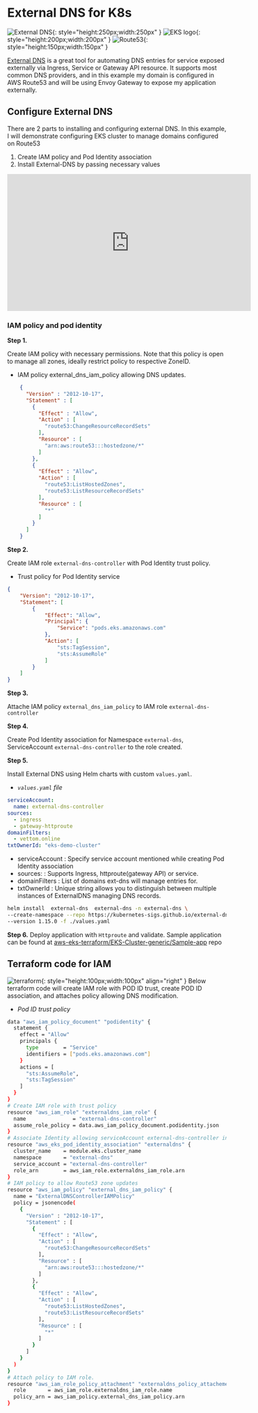 # External DNS for K8s
![External DNS](https://vettom-images.s3.eu-west-1.amazonaws.com/kubernetes/external-dns.png){: style="height:250px;width:250px" }
![EKS logo ](https://vettom-images.s3.eu-west-1.amazonaws.com/aws/amazon_eks.png){: style="height:200px;width:200px"  }
![Route53](https://vettom-images.s3.eu-west-1.amazonaws.com/aws/route53.jpg){: style="height:150px;width:150px"  }


[External DNS](https://kubernetes-sigs.github.io/external-dns/latest/) is a great tool for automating DNS entries for service exposed externally via Ingress, Service or Gateway API resource.  It supports most common DNS providers, and in this example my domain is configured in AWS Route53 and will be using Envoy Gateway to expose my application externally. 

## Configure External DNS
There are 2 parts to installing and configuring external DNS. In this example, I will demonstrate configuring EKS cluster to manage domains configured on Route53


1. Create IAM policy and Pod Identity association
2. Install External-DNS by passing necessary values

<iframe width="560" height="315" src="https://www.youtube.com/embed/vqHzLShLXhs?si=CALijjq1RbGxyu0F" title="YouTube video player" frameborder="0" allow="accelerometer; autoplay; clipboard-write; encrypted-media; gyroscope; picture-in-picture; web-share" referrerpolicy="strict-origin-when-cross-origin" allowfullscreen></iframe>

### IAM policy and pod identity

**Step 1.** 

Create IAM policy with necessary permissions. Note that this policy is open to manage all zones, ideally restrict policy to respective ZoneID.

* IAM policy external_dns_iam_policy allowing DNS updates.
```json
    {
      "Version" : "2012-10-17",
      "Statement" : [
        {
          "Effect" : "Allow",
          "Action" : [
            "route53:ChangeResourceRecordSets"
          ],
          "Resource" : [
            "arn:aws:route53:::hostedzone/*"
          ]
        },
        {
          "Effect" : "Allow",
          "Action" : [
            "route53:ListHostedZones",
            "route53:ListResourceRecordSets"
          ],
          "Resource" : [
            "*"
          ]
        }
      ]
    }
```
**Step 2.** 

Create IAM role `external-dns-controller` with Pod Identity trust policy. 

* Trust policy for Pod Identity service

```json
{
    "Version": "2012-10-17",
    "Statement": [
        {
            "Effect": "Allow",
            "Principal": {
                "Service": "pods.eks.amazonaws.com"
            },
            "Action": [
                "sts:TagSession",
                "sts:AssumeRole"
            ]
        }
    ]
}
```
**Step 3.** 

Attache IAM policy `external_dns_iam_policy` to IAM role `external-dns-controller`

**Step 4.** 

Create Pod Identity association for Namespace `external-dns`, ServiceAccount `external-dns-controller`  to the role created.

**Step 5.** 

Install External DNS using Helm charts with custom `values.yaml`.

* *`values.yaml` file*
```yaml
serviceAccount:
  name: external-dns-controller
sources:
  - ingress   
  - gateway-httproute
domainFilters:
  - vettom.online
txtOwnerId: "eks-demo-cluster"   
```

- serviceAccount : Specify service account mentioned while creating Pod Identity association
- sources:       : Supports Ingress, httproute(gateway API) or service. 
- domainFilters  : List of domains ext-dns will manage entries for. 
- txtOwnerId     : Unique string allows you to distinguish between multiple instances of ExternalDNS managing DNS records.


```bash
helm install  external-dns  external-dns -n external-dns \
--create-namespace --repo https://kubernetes-sigs.github.io/external-dns \
--version 1.15.0 -f ./values.yaml
```

**Step 6.** Deploy application with `Httproute` and validate. Sample application can be found at [aws-eks-terraform/EKS-Cluster-generic/Sample-app](https://github.com/vettom/aws-eks-terraform/blob/main/EKS-Cluster-generic/Sample-app/echoserver-gatewayapi.yaml) repo

## Terraform code for IAM
![terraform](https://vettom-images.s3.eu-west-1.amazonaws.com/generic/terraform.png){: style="height:100px;width:100px"  align="right" }
Below terraform code will create IAM role with POD ID trust, create POD ID association, and attaches policy allowing DNS modification.

* *Pod ID trust policy*
```bash
data "aws_iam_policy_document" "podidentity" {
  statement {
    effect = "Allow"
    principals {
      type        = "Service"
      identifiers = ["pods.eks.amazonaws.com"]
    }
    actions = [
      "sts:AssumeRole",
      "sts:TagSession"
    ]
  }
}
# Create IAM role with trust policy
resource "aws_iam_role" "externaldns_iam_role" {
  name               = "external-dns-controller"
  assume_role_policy = data.aws_iam_policy_document.podidentity.json
}
# Associate Identity allowing serviceAccount external-dns-controller in NS external-dns
resource "aws_eks_pod_identity_association" "externaldns" {
  cluster_name    = module.eks.cluster_name
  namespace       = "external-dns"
  service_account = "external-dns-controller"
  role_arn        = aws_iam_role.externaldns_iam_role.arn
}
# IAM policy to allow Route53 zone updates
resource "aws_iam_policy" "external_dns_iam_policy" {
  name = "ExternalDNSControllerIAMPolicy"
  policy = jsonencode(
    {
      "Version" : "2012-10-17",
      "Statement" : [
        {
          "Effect" : "Allow",
          "Action" : [
            "route53:ChangeResourceRecordSets"
          ],
          "Resource" : [
            "arn:aws:route53:::hostedzone/*"
          ]
        },
        {
          "Effect" : "Allow",
          "Action" : [
            "route53:ListHostedZones",
            "route53:ListResourceRecordSets"
          ],
          "Resource" : [
            "*"
          ]
        }
      ]
    }
  )
}
# Attach policy to IAM role.
resource "aws_iam_role_policy_attachment" "externaldns_policy_attachement" {
  role       = aws_iam_role.externaldns_iam_role.name
  policy_arn = aws_iam_policy.external_dns_iam_policy.arn
}
```